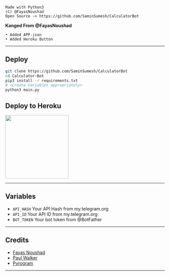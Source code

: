 ```
Made with Python3
(C) @FayasNoushad
Open Source -> https://github.com/SaminSumesh/CalculatorBot
```
__Kanged From @FayasNoushad__
```
• Added APP.json 
• Added Heroku Button
```
---

## Deploy

```sh
git clone https://github.com/SaminSumesh/CalculatorBot
cd Calculator-Bot
pip3 install -r requirements.txt
# <Create Variables appropriately>
python3 main.py
```
## Deploy to Heroku

<p><a href="https://heroku.com/deploy?template=https://github.com/saminsumesh/CalculatorBot"> <img src="https://img.shields.io/badge/Deploy%20To%20Heroku-blueviolet?style=for-the-badge&logo=heroku" width="200""/></a></p>

---

## Variables

- `API_HASH` Your API Hash from my.telegram.org
- `API_ID` Your API ID from my.telegram.org
- `BOT_TOKEN` Your bot token from @BotFather

---

## Credits

- [Fayas Noushad](https://github.com/FayasNoushad)
- [Paul Walker](https://t.me/PaulWalker_TG)
- [Pyrogram](https://github.com/pyrogram/pyrogram)

---
